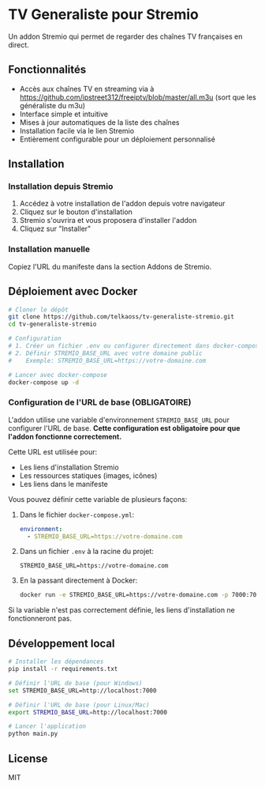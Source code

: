 # TV Generaliste pour Stremio

Un addon Stremio qui permet de regarder des chaînes TV françaises en direct.

## Fonctionnalités

- Accès aux chaînes TV en streaming via à https://github.com/ipstreet312/freeiptv/blob/master/all.m3u (sort que les généraliste du m3u)
- Interface simple et intuitive
- Mises à jour automatiques de la liste des chaînes
- Installation facile via le lien Stremio
- Entièrement configurable pour un déploiement personnalisé

## Installation

### Installation depuis Stremio

1. Accédez à votre installation de l'addon depuis votre navigateur
2. Cliquez sur le bouton d'installation 
3. Stremio s'ouvrira et vous proposera d'installer l'addon
4. Cliquez sur "Installer"

### Installation manuelle

Copiez l'URL du manifeste dans la section Addons de Stremio.

## Déploiement avec Docker

```bash
# Cloner le dépôt
git clone https://github.com/telkaoss/tv-generaliste-stremio.git
cd tv-generaliste-stremio

# Configuration
# 1. Créer un fichier .env ou configurer directement dans docker-compose.yml
# 2. Définir STREMIO_BASE_URL avec votre domaine public 
#    Exemple: STREMIO_BASE_URL=https://votre-domaine.com

# Lancer avec docker-compose
docker-compose up -d
```

### Configuration de l'URL de base (OBLIGATOIRE)

L'addon utilise une variable d'environnement `STREMIO_BASE_URL` pour configurer l'URL de base. **Cette configuration est obligatoire pour que l'addon fonctionne correctement.** 

Cette URL est utilisée pour:
- Les liens d'installation Stremio
- Les ressources statiques (images, icônes)
- Les liens dans le manifeste

Vous pouvez définir cette variable de plusieurs façons:

1. Dans le fichier `docker-compose.yml`:
   ```yaml
   environment:
     - STREMIO_BASE_URL=https://votre-domaine.com
   ```

2. Dans un fichier `.env` à la racine du projet:
   ```
   STREMIO_BASE_URL=https://votre-domaine.com
   ```

3. En la passant directement à Docker:
   ```bash
   docker run -e STREMIO_BASE_URL=https://votre-domaine.com -p 7000:7000 votre-image
   ```

Si la variable n'est pas correctement définie, les liens d'installation ne fonctionneront pas.

## Développement local

```bash
# Installer les dépendances
pip install -r requirements.txt

# Définir l'URL de base (pour Windows)
set STREMIO_BASE_URL=http://localhost:7000

# Définir l'URL de base (pour Linux/Mac)
export STREMIO_BASE_URL=http://localhost:7000

# Lancer l'application
python main.py
```

## License

MIT 
